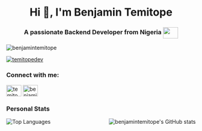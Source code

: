 <h1 align="center">Hi 👋, I'm Benjamin Temitope</h1>
<h3 align="center">A passionate Backend Developer from Nigeria <img src="https://upload.wikimedia.org/wikipedia/commons/thumb/7/79/Flag_of_Nigeria.svg/255px-Flag_of_Nigeria.svg.png" height="30" width="40" align="center" /></h3>

<p align="left"> <img src="https://komarev.com/ghpvc/?username=benjamintemitope&label=Profile%20views&color=0e75b6&style=flat" alt="benjamintemitope" /> </p>

<p align="left"> <a href="https://twitter.com/temitopedev" target="blank"><img src="https://img.shields.io/twitter/follow/temitopedev?logo=twitter&style=for-the-badge" alt="temitopedev" /></a> </p>

<h3 align="left">Connect with me:</h3>
<p align="left">
<a href="https://twitter.com/temitopedev" target="blank"><img align="center" src="https://cdn.jsdelivr.net/npm/simple-icons@3.0.1/icons/twitter.svg" alt="temitopedev" height="30" width="40" /></a>
<a href="https://instagram.com/benjamintemitope" target="blank"><img align="center" src="https://cdn.jsdelivr.net/npm/simple-icons@3.0.1/icons/instagram.svg" alt="benjamintemitope" height="30" width="40" /></a>
</p>

### Personal Stats

<img align="right" alt="benjamintemitope's GitHub stats" src="https://github-readme-stats.vercel.app/api?username=benjamintemitope&count_private=0&show_icons=true&" />

![Top Languages](https://github-readme-stats.vercel.app/api/top-langs/?username=benjamintemitope)
